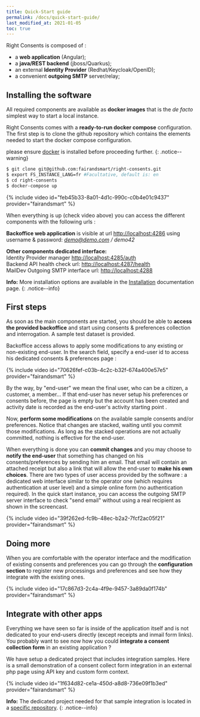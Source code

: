 ```yaml
---
title: Quick-Start guide
permalink: /docs/quick-start-guide/
last_modified_at: 2021-01-05
toc: true
---
```


Right Consents is composed of :  
* a **web application** (Angular);  
* a **java/REST backend** (jboss/Quarkus);  
* an external **Identity Provider** (Redhat/Keycloak/OpenID);  
* a convenient **outgoing SMTP** server/relay;

## Installing the software

All required components are available as **docker images** that is the *de facto* simplest way to start a local instance. 

Right Consents comes with a **ready-to-run docker compose** configuration.
The first step is to clone the github repository which contains the elements needed to start the docker compose configuration.

<i class="fa fa-exclamation-triangle"></i> please ensure [docker](https://docs.docker.com/get-docker/) is installed before proceeding further.
{: .notice--warning}

```bash
$ git clone git@github.com:fairandsmart/right-consents.git
$ export FS_INSTANCE_LANG=fr #Facultative, default is: en
$ cd right-consents
$ docker-compose up
```

{% include video id="feb45b33-8a01-4d1c-990c-c0b4e01c9437" provider="fairandsmart" %}


When everything is up (check video above) you can access the different components with the following urls : 

**Backoffice web application** is visible at url [http://localhost:4286](http://localhost:4286) using username & password: *demo@demo.com / demo42*

<b>Other components dedicated interface:</b>  
<i class="fa fa-users"></i> Identity Provider manager [http://localhost:4285/auth](http://localhost:4285/auth)  
<i class="fa fa-desktop"></i> Backend API health check url: [http://localhost:4287/health](http://localhost:4287/health)  
<i class="fa fa-inbox"></i> MailDev Outgoing SMTP interface url: [http://localhost:4288](http://localhost:4288)  


<i class="fa fa-info-circle"></i> <b>Info:</b> More installation options are available in the [Installation](/docs/installation/) documentation page.
{: .notice--info}

## First steps

As soon as the main components are started, you should be able to **access the provided backoffice** and start using consents & preferences collection and interrogation. A sample test dataset is provided.

Backoffice access allows to apply some modifications to any existing or non-existing end-user. In the search field, specify a end-user id to access his dedicated consents & preferences page :

{% include video id="70626fef-c03b-4c2c-b32f-674a400e57e5" provider="fairandsmart" %}

By the way, by "end-user" we mean the final user, who can be a citizen, a customer, a member...
If that end-user has never setup his preferences or consents before, the page is empty but the account has been created and activity date is recorded as the end-user's activity starting point .

Now, **perform some modifications** on the available sample consents and/or preferences. Notice that changes are stacked, waiting until you commit those modifications. As long as the stacked operations are not actually committed, nothing is effective for the end-user. 

When everything is done you can **commit changes** and you may choose to **notify the end-user** that something has changed on his consents/preferences by sending him an email. That email will contain an attached receipt but also a link that will allow the end-user to **make his own choices**. There are two types of user access provided by the software : a dedicated web interface similar to the operator one (which requires authentication at user level) and a simple online form (no authentication required). In the quick start instance, you can access the outgoing SMTP server interface to check "send email" without using a real recipient as shown in the screencast.

{% include video id="39f262ed-fc9b-48ec-b2a2-7fcf2ac05f21" provider="fairandsmart" %}

## Doing more

When you are comfortable with the operator interface and the modification of existing consents and preferences you can go through the **configuration section** to register new processings and preferences and see how they integrate with the existing ones.

{% include video id="17c867d3-2c4a-4f9e-9457-3a89da0f174b" provider="fairandsmart" %}

## Integrate with other apps

Everything we have seen so far is inside of the application itself and is not dedicated to your end-users directly (except receipts and inmail form links). You probably want to see now how you could **integrate a consent collection form** in an existing application ?

We have setup a dedicated project that includes integration samples. Here is a small demonstration of a consent collect form integration in an external php page using API key and custom form context.

{% include video id="1f634d82-ce1a-450d-a8d8-736e09f1b3ed" provider="fairandsmart" %}

<i class="fa fa-info-circle"></i> <b>Info:</b> The dedicated project needed for that sample integration is located in a [specific repository](https://github.com/fairandsmart/consent-manager-samples).
{: .notice--info}


